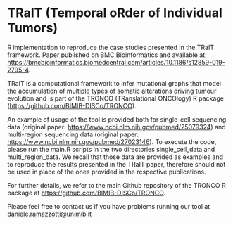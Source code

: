 # TRaIT (Temporal oRder of Individual Tumors)
R implementation to reproduce the case studies presented in the TRaIT framework. Paper published on BMC Bioinformatics and available at: https://bmcbioinformatics.biomedcentral.com/articles/10.1186/s12859-019-2795-4. 

TRaIT is a computational framework to infer mutational graphs that model the accumulation of multiple types of somatic alterations driving tumour evolution and is part of the TRONCO (TRanslational ONCOlogy) R package (https://github.com/BIMIB-DISCo/TRONCO). 

An example of usage of the tool is provided both for single-cell sequencing data (original paper: https://www.ncbi.nlm.nih.gov/pubmed/25079324) and multi-region sequencing data (original paper: https://www.ncbi.nlm.nih.gov/pubmed/27023146). To execute the code, please run the main.R scripts in the two directories single_cell_data and multi_region_data. We recall that those data are provided as examples and to reproduce the results presented in the TRaIT paper, therefore should not be used in place of the ones provided in the respective publications. 

For further details, we refer to the main Github repository of the TRONCO R package at https://github.com/BIMIB-DISCo/TRONCO. 

Please feel free to contact us if you have problems running our tool at daniele.ramazzotti@unimib.it
